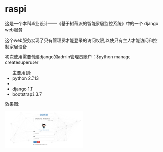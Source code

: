 <h1> raspi</h1>

<p>这是一个本科毕业设计——《基于树莓派的智能家居监控系统》中的一个 django web服务</p>
<p>这个web服务实现了只有管理员才能登录的访问权限,以使只有主人才能访问和控制家居设备
<p>初次使用需要创建django的admin管理员账户：$python manage createsuperuser</p>
<ul>主要用到:
    <li>python 2.7.13<li>
    <li>django 1.11</li>
    <li>bootstrap3.3.7</li>
</ul>
<p>效果图:</p>
<img src="/app/static/img/登录样式.png" width="50%" height="50%" alt="登录样式">
